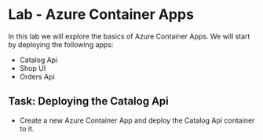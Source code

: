 # Lab - Azure Container Apps

In this lab we will explore the basics of Azure Container Apps. We will start by deploying the following apps:

- Catalog Api
- Shop UI
- Orders Api

## Task: Deploying the Catalog Api

- Create a new Azure Container App and deploy the Catalog Api container to it.